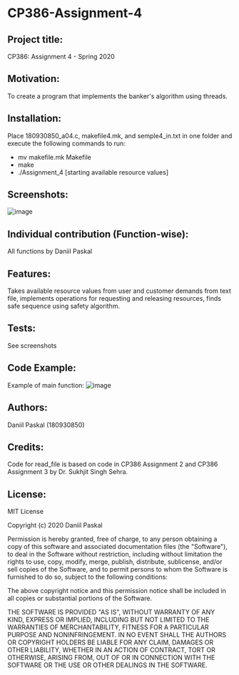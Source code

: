 # CP386-Assignment-4

## Project title:
CP386: Assignment 4 - Spring 2020

## Motivation:
To create a program that implements the banker's algorithm using threads.

## Installation:
Place 180930850_a04.c, makefile4.mk, and semple4_in.txt in one folder and execute the following commands to run:
- mv makefile.mk Makefile
- make
- ./Assignment_4 [starting available resource values]

## Screenshots:
![image](https://user-images.githubusercontent.com/50429826/89113572-e39e0180-d440-11ea-8ff4-196fd9590f84.png)

## Individual contribution (Function-wise):
All functions by Daniil Paskal

## Features:
Takes available resource values from user and customer demands from text file, implements operations for requesting and releasing resources, finds safe sequence using safety algorithm.

## Tests:
See screenshots

## Code Example:
Example of main function: 
![image](https://user-images.githubusercontent.com/50429826/89113981-96705e80-d445-11ea-937b-da015c0d0a55.png)

## Authors:
Daniil Paskal (180930850)

## Credits:
Code for read_file is based on code in CP386 Assignment 2 and CP386 Assignment 3 by Dr. Sukhjit Singh Sehra.

## License:
MIT License

Copyright (c) 2020 Daniil Paskal

Permission is hereby granted, free of charge, to any person obtaining a copy
of this software and associated documentation files (the "Software"), to deal
in the Software without restriction, including without limitation the rights
to use, copy, modify, merge, publish, distribute, sublicense, and/or sell
copies of the Software, and to permit persons to whom the Software is
furnished to do so, subject to the following conditions:

The above copyright notice and this permission notice shall be included in all
copies or substantial portions of the Software.

THE SOFTWARE IS PROVIDED "AS IS", WITHOUT WARRANTY OF ANY KIND, EXPRESS OR
IMPLIED, INCLUDING BUT NOT LIMITED TO THE WARRANTIES OF MERCHANTABILITY,
FITNESS FOR A PARTICULAR PURPOSE AND NONINFRINGEMENT. IN NO EVENT SHALL THE
AUTHORS OR COPYRIGHT HOLDERS BE LIABLE FOR ANY CLAIM, DAMAGES OR OTHER
LIABILITY, WHETHER IN AN ACTION OF CONTRACT, TORT OR OTHERWISE, ARISING FROM,
OUT OF OR IN CONNECTION WITH THE SOFTWARE OR THE USE OR OTHER DEALINGS IN THE
SOFTWARE.
